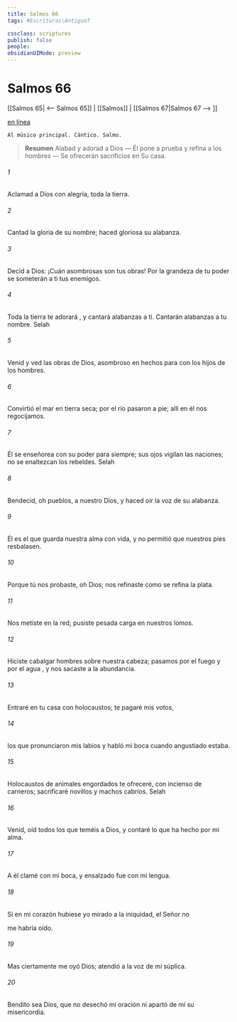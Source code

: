 ```yaml
---
title: Salmos 66
tags: #Escrituras\AntiguoT

cssclass: scriptures
publish: false
people:
obsidianUIMode: preview
---
```


# Salmos 66
[[Salmos 65| <-- Salmos 65]] | [[Salmos]] | [[Salmos 67|Salmos 67 --> ]]

[en línea](https://churchofjesuschrist.org/study/scriptures/ot/ps/66?lang=spa)

```
Al músico principal. Cántico. Salmo.
```

> __Resumen__
Alabad y adorad a Dios — Él pone a prueba y refina a los hombres — Se ofrecerán sacrificios en Su casa.

###### 1 
Aclamad a Dios con alegría, toda la tierra.

###### 2 
Cantad la gloria de su nombre;
haced gloriosa su alabanza.

###### 3 
Decid a Dios: ¡Cuán asombrosas son tus obras!
Por la grandeza de tu poder se someterán a ti tus enemigos.

###### 4 
Toda la tierra te 
adorará
,
y cantará alabanzas a ti.
Cantarán alabanzas a tu nombre. 
Selah

###### 5 
Venid y ved las obras de Dios,
asombroso en hechos para con los hijos de los hombres.

###### 6 
Convirtió el 
mar
 en 
tierra
 seca;
por el río pasaron a pie;
allí en él nos regocijamos.

###### 7 
Él se enseñorea con su poder para siempre;
sus ojos vigilan las naciones;
no se enaltezcan los rebeldes. 
Selah

###### 8 
Bendecid, oh pueblos, a nuestro Dios,
y haced oír la voz de su alabanza.

###### 9 
Él es 
el
 que guarda nuestra alma con vida,
y no permitió que nuestros pies resbalasen.

###### 10 
Porque tú 
nos
 probaste, oh Dios;
nos refinaste como se refina la plata.

###### 11 
Nos metiste en la red;
pusiste pesada carga en nuestros lomos.

###### 12 
Hiciste cabalgar hombres sobre nuestra cabeza;
pasamos por el fuego y por el 
agua
,
y nos 
sacaste
 a la abundancia.

###### 13 
Entraré en tu casa con holocaustos;
te pagaré mis votos,

###### 14 
los que pronunciaron mis labios
y habló mi boca cuando angustiado estaba.

###### 15 
Holocaustos de animales engordados te ofreceré,
con incienso de carneros;
sacrificaré novillos y machos cabríos. 
Selah

###### 16 
Venid, oíd todos los que teméis a Dios,
y contaré lo que ha hecho por mi alma.

###### 17 
A él clamé con mi boca,
y ensalzado fue con mi lengua.

###### 18 
Si en mi corazón hubiese yo mirado a la iniquidad,
el Señor 
no
 
me
 habría oído.

###### 19 
Mas ciertamente 
me
 oyó Dios;
atendió a la voz de mi súplica.

###### 20 
Bendito sea Dios,
que no desechó mi oración ni 
apartó
 de mí su misericordia.

